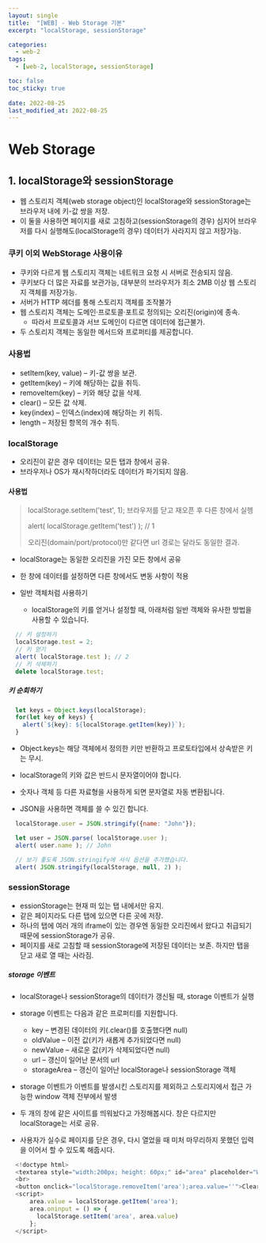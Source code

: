 ```yaml
---
layout: single
title:  "[WEB] - Web Storage 기본"
excerpt: "localStorage, sessionStorage"

categories:
  - web-2
tags:
  - [web-2, localStorage, sessionStorage]

toc: false
toc_sticky: true
 
date: 2022-08-25
last_modified_at: 2022-08-25
---
```


# Web Storage 

## 1. localStorage와 sessionStorage
  * 웹 스토리지 객체(web storage object)인 localStorage와 sessionStorage는 브라우저 내에 키-값 쌍을 저장.
  * 이 둘을 사용하면 페이지를 새로 고침하고(sessionStorage의 경우) 심지어 브라우저를 다시 실행해도(localStorage의 경우) 데이터가 사라지지 않고 저장가능.

### 쿠키 이외 WebStorage 사용이유
  * 쿠키와 다르게 웹 스토리지 객체는 네트워크 요청 시 서버로 전송되지 않음. 
  * 쿠키보다 더 많은 자료를 보관가능, 대부분의 브라우저가 최소 2MB 이상 웹 스토리지 객체를 저장가능. 
  * 서버가 HTTP 헤더를 통해 스토리지 객체를 조작불가
  * 웹 스토리지 객체는 도메인·프로토콜·포트로 정의되는 오리진(origin)에 종속. 
    - 따라서 프로토콜과 서브 도메인이 다르면 데이터에 접근불가.
  * 두 스토리지 객체는 동일한 메서드와 프로퍼티를 제공합니다.

### 사용법
  * setItem(key, value) – 키-값 쌍을 보관.
  * getItem(key) – 키에 해당하는 값을 취득.
  * removeItem(key) – 키와 해당 값을 삭제.
  * clear() – 모든 값 삭제.
  * key(index) – 인덱스(index)에 해당하는 키 취득.
  * length – 저장된 항목의 개수 취득.

### localStorage
  * 오리진이 같은 경우 데이터는 모든 탭과 창에서 공유.
  * 브라우저나 OS가 재시작하더라도 데이터가 파기되지 않음.

#### 사용법
> localStorage.setItem('test', 1);
> 브라우저를 닫고 재오픈 후 다른 창에서 실헹
>
> alert( localStorage.getItem('test') ); // 1
>
> 오리진(domain/port/protocol)만 같다면 url 경로는 달라도 동일한 결과.

  - localStorage는 동일한 오리진을 가진 모든 창에서 공유
  - 한 창에 데이터를 설정하면 다른 창에서도 변동 사항이 적용

  - 일반 객체처럼 사용하기
    - localStorage의 키를 얻거나 설정할 때, 아래처럼 일반 객체와 유사한 방법을 사용할 수 있습니다.

```javascript
  // 키 설정하기
  localStorage.test = 2;
  // 키 얻기
  alert( localStorage.test ); // 2
  // 키 삭제하기
  delete localStorage.test;
```

##### 키 순회하기

```javascript
  let keys = Object.keys(localStorage);
  for(let key of keys) {
    alert(`${key}: ${localStorage.getItem(key)}`);
  }
```
- Object.keys는 해당 객체에서 정의한 키만 반환하고 프로토타입에서 상속받은 키는 무시.
- localStorage의 키와 값은 반드시 문자열이어야 합니다.
- 숫자나 객체 등 다른 자료형을 사용하게 되면 문자열로 자동 변환됩니다.

- JSON을 사용하면 객체를 쓸 수 있긴 합니다.
```javascript
  localStorage.user = JSON.stringify({name: "John"});

  let user = JSON.parse( localStorage.user );
  alert( user.name ); // John

  // 보기 좋도록 JSON.stringify에 서식 옵션을 추가했습니다.
  alert( JSON.stringify(localStorage, null, 2) );
```

### sessionStorage
- essionStorage는 현재 떠 있는 탭 내에서만 유지.
- 같은 페이지라도 다른 탭에 있으면 다른 곳에 저장.
- 하나의 탭에 여러 개의 iframe이 있는 경우엔 동일한 오리진에서 왔다고 취급되기 때문에 sessionStorage가 공유.
- 페이지를 새로 고침할 때 sessionStorage에 저장된 데이터는 보존. 하지만 탭을 닫고 새로 열 때는 사라짐.

##### storage 이벤트
- localStorage나 sessionStorage의 데이터가 갱신될 때, storage 이벤트가 실행
- storage 이벤트는 다음과 같은 프로퍼티를 지원합니다.
  - key – 변경된 데이터의 키(.clear()를 호출했다면 null)
  - oldValue – 이전 값(키가 새롭게 추가되었다면 null)
  - newValue – 새로운 값(키가 삭제되었다면 null)
  - url – 갱신이 일어난 문서의 url
  - storageArea – 갱신이 일어난 localStorage나 sessionStorage 객체

- storage 이벤트가 이벤트를 발생시킨 스토리지를 제외하고 스토리지에서 접근 가능한 window 객체 전부에서 발생
- 두 개의 창에 같은 사이트를 띄워놨다고 가정해봅시다. 창은 다르지만 localStorage는 서로 공유.
- 사용자가 실수로 페이지를 닫은 경우, 다시 열었을 때 미처 마무리하지 못했던 입력을 이어서 할 수 있도록 해줍시다.

```javascript
  <!doctype html>
  <textarea style="width:200px; height: 60px;" id="area" placeholder="Write here"></textarea>
  <br>
  <button onclick="localStorage.removeItem('area');area.value=''">Clear</button>
  <script>
      area.value = localStorage.getItem('area');
      area.oninput = () => {
        localStorage.setItem('area', area.value)
      };
  </script>
```